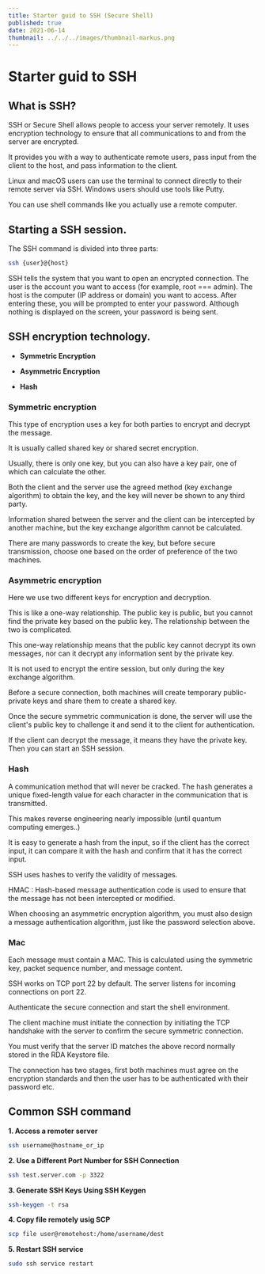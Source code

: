 ```yaml
---
title: Starter guid to SSH (Secure Shell)
published: true
date: 2021-06-14
thumbnail: ../../../images/thumbnail-markus.png
---
```

# Starter guid to SSH 
## What is SSH?

SSH or Secure Shell allows people to access your server remotely. It uses encryption technology to ensure that all communications to and from the server are encrypted.

It provides you with a way to authenticate remote users, pass input from the client to the host, and pass information to the client.

Linux and macOS users can use the terminal to connect directly to their remote server via SSH. Windows users should use tools like Putty.

You can use shell commands like you actually use a remote computer.

## Starting a SSH session.

The SSH command is divided into three parts:

```bash
ssh {user}@{host}
```

SSH tells the system that you want to open an encrypted connection. The user is the account you want to access (for example, root === admin). The host is the computer (IP address or domain) you want to access. After entering these, you will be prompted to enter your password. Although nothing is displayed on the screen, your password is being sent.

## SSH encryption technology.

- **Symmetric Encryption**

* **Asymmetric Encryption**

* **Hash**

### Symmetric encryption

This type of encryption uses a key for both parties to encrypt and decrypt the message.

It is usually called shared key or shared secret encryption.

Usually, there is only one key, but you can also have a key pair, one of which can calculate the other.

Both the client and the server use the agreed method (key exchange algorithm) to obtain the key, and the key will never be shown to any third party.

Information shared between the server and the client can be intercepted by another machine, but the key exchange algorithm cannot be calculated.

There are many passwords to create the key, but before secure transmission, choose one based on the order of preference of the two machines.

### Asymmetric encryption

Here we use two different keys for encryption and decryption.

This is like a one-way relationship. The public key is public, but you cannot find the private key based on the public key. The relationship between the two is complicated.

This one-way relationship means that the public key cannot decrypt its own messages, nor can it decrypt any information sent by the private key.

It is not used to encrypt the entire session, but only during the key exchange algorithm.

Before a secure connection, both machines will create temporary public-private keys and share them to create a shared key.

Once the secure symmetric communication is done, the server will use the client's public key to challenge it and send it to the client for authentication.

If the client can decrypt the message, it means they have the private key. Then you can start an SSH session.

### Hash

A communication method that will never be cracked. The hash generates a unique fixed-length value for each character in the communication that is transmitted.

This makes reverse engineering nearly impossible (until quantum computing emerges..)

It is easy to generate a hash from the input, so if the client has the correct input, it can compare it with the hash and confirm that it has the correct input.

SSH uses hashes to verify the validity of messages.

HMAC : Hash-based message authentication code is used to ensure that the message has not been intercepted or modified.

When choosing an asymmetric encryption algorithm, you must also design a message authentication algorithm, just like the password selection above.

### Mac

Each message must contain a MAC. This is calculated using the symmetric key, packet sequence number, and message content.

SSH works on TCP port 22 by default. The server listens for incoming connections on port 22.

Authenticate the secure connection and start the shell environment.

The client machine must initiate the connection by initiating the TCP handshake with the server to confirm the secure symmetric connection.

You must verify that the server ID matches the above record normally stored in the RDA Keystore file.

The connection has two stages, first both machines must agree on the encryption standards and then the user has to be authenticated with their password etc.

## Common SSH command

**1. Access a remoter server**

```bash
ssh username@hostname_or_ip
```

**2. Use a Different Port Number for SSH Connection**

```bash
ssh test.server.com -p 3322
```

 **3. Generate SSH Keys Using SSH Keygen**

```bash
ssh-keygen -t rsa
```

**4. Copy file remotely usig SCP**

```bash
scp file user@remotehost:/home/username/dest
```

**5. Restart SSH service**

```bash
sudo ssh service restart
```
